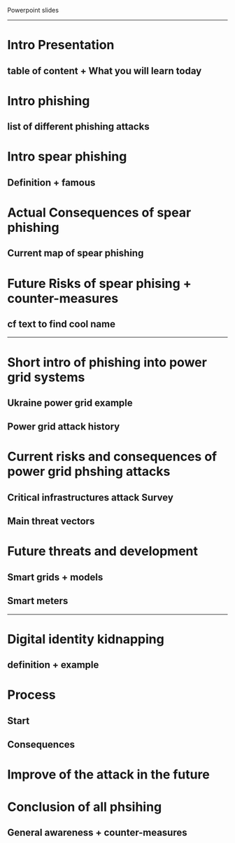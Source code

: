 Powerpoint slides

-------

# Intro Presentation 

## table of content + 	What you will learn today

# Intro phishing

## list of different phishing attacks

# Intro spear phishing

## Definition + famous

# Actual Consequences of spear phishing

## Current map of spear phishing

# Future Risks of spear phising + counter-measures

## cf text to find cool name

-------

# Short intro of phishing into power grid systems

## Ukraine power grid example

## Power grid attack history

# Current risks and consequences of power grid phshing attacks

## Critical infrastructures attack Survey

## Main threat vectors

# Future threats and development

## Smart grids + models

## Smart meters

---------

# Digital identity kidnapping

## definition + example

# Process

## Start

## Consequences

# Improve of the attack in the future

# Conclusion of all phsihing

## General awareness + counter-measures


	